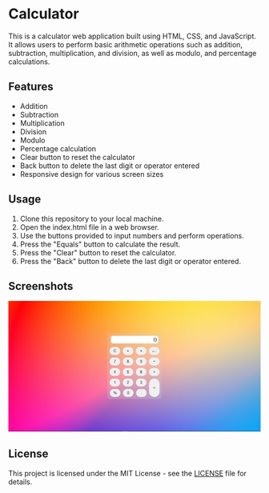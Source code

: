 # Calculator

This is a calculator web application built using HTML, CSS, and JavaScript. It allows users to perform basic arithmetic operations such as addition, subtraction, multiplication, and division, as well as modulo, and percentage calculations.

## Features

- Addition  
- Subtraction  
- Multiplication  
- Division  
- Modulo  
- Percentage calculation  
- Clear button to reset the calculator  
- Back button to delete the last digit or operator entered  
- Responsive design for various screen sizes  

## Usage

1. Clone this repository to your local machine.  
2. Open the index.html file in a web browser.  
3. Use the buttons provided to input numbers and perform operations.  
4. Press the "Equals" button to calculate the result.  
5. Press the "Clear" button to reset the calculator.  
6. Press the "Back" button to delete the last digit or operator entered.  

## Screenshots

![Calculator Screenshot](/Screenshots/Calculator_Screenshot.png)

## License

This project is licensed under the MIT License - see the [LICENSE](LICENSE) file for details.
